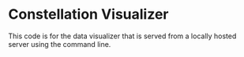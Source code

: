 # Constellation Visualizer

This code is for the data visualizer that is served from a locally hosted server using the command line.
